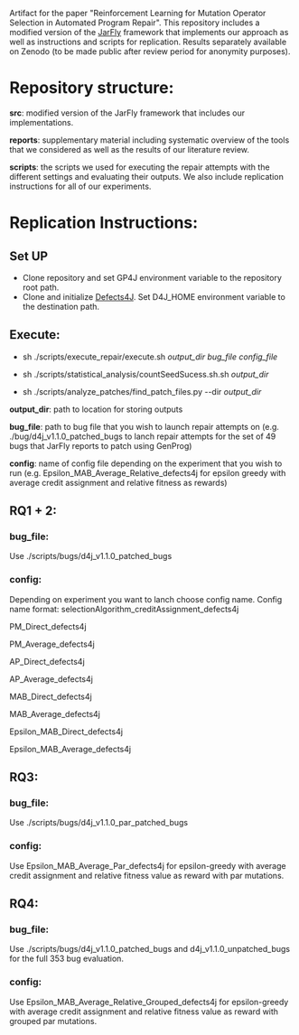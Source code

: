 Artifact for the paper "Reinforcement Learning for Mutation Operator Selection in Automated Program Repair". This repository includes a modified version of the [JarFly](https://github.com/squaresLab/genprog4java) framework that implements our approach as well as instructions and scripts for replication. Results separately available on Zenodo (to be made public after review period for anonymity purposes).

# Repository structure:

**src**: modified version of the JarFly framework that includes our implementations.

**reports**: supplementary material including systematic overview of the tools that we considered as well as the results of our literature review.

**scripts**: the scripts we used for executing the repair attempts with the different settings and evaluating their outputs. We also include replication instructions for all of our experiments.

# Replication Instructions:

## Set UP

* Clone repository and set GP4J environment variable to the repository root path.
* Clone and initialize [Defects4J](https://github.com/rjust/defects4j). Set D4J_HOME environment variable to the destination path.

## Execute:

* sh ./scripts/execute_repair/execute.sh *output_dir* *bug_file* *config_file*

* sh ./scripts/statistical_analysis/countSeedSucess.sh.sh *output_dir*

* sh ./scripts/analyze_patches/find_patch_files.py --dir *output_dir*

**output_dir**: path to location for storing outputs

**bug_file**: path to bug file that you wish to launch repair attempts on (e.g. ./bug/d4j_v1.1.0_patched_bugs to lanch repair attempts for the set of 49 bugs that JarFly reports to patch using GenProg)

**config**: name of config file depending on the experiment that you wish to run (e.g. Epsilon_MAB_Average_Relative_defects4j for epsilon greedy with average credit assignment and relative fitness as rewards)

## RQ1 + 2:

### **bug_file**:

Use ./scripts/bugs/d4j_v1.1.0_patched_bugs

### **config**:

Depending on experiment you want to lanch choose config name. Config name format: selectionAlgorithm_creditAssignment_defects4j

PM_Direct_defects4j

PM_Average_defects4j

AP_Direct_defects4j

AP_Average_defects4j

MAB_Direct_defects4j

MAB_Average_defects4j

Epsilon_MAB_Direct_defects4j

Epsilon_MAB_Average_defects4j

## RQ3:

### **bug_file**:

Use ./scripts/bugs/d4j_v1.1.0_par_patched_bugs

### **config**:

Use Epsilon_MAB_Average_Par_defects4j for epsilon-greedy with average credit assignment and relative fitness value as reward with par mutations.

## RQ4:

### **bug_file**:

Use ./scripts/bugs/d4j_v1.1.0_patched_bugs and d4j_v1.1.0_unpatched_bugs for the full 353 bug evaluation.

### **config**:

Use Epsilon_MAB_Average_Relative_Grouped_defects4j for epsilon-greedy with average credit assignment and relative fitness value as reward with grouped par mutations.

